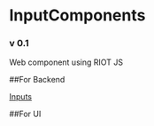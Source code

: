 # InputComponents
### v 0.1
Web component using RIOT JS 

##For Backend

[Inputs](https://github.com/ThunderID/ThunderComponents/blob/master/Contracts/Backend/Inputs.mdown)

##For UI
